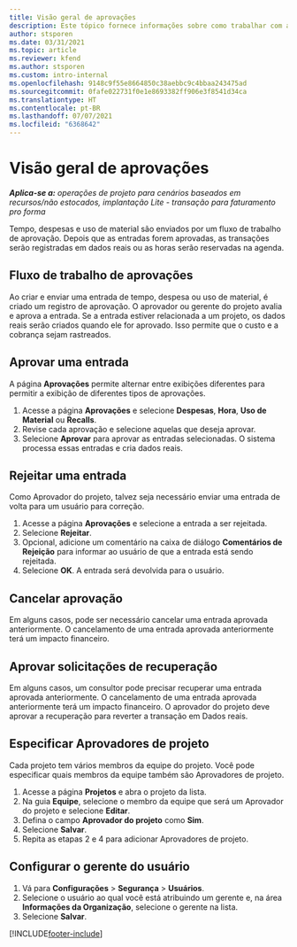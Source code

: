 ```yaml
---
title: Visão geral de aprovações
description: Este tópico fornece informações sobre como trabalhar com aprovações em Project Operations.
author: stsporen
ms.date: 03/31/2021
ms.topic: article
ms.reviewer: kfend
ms.author: stsporen
ms.custom: intro-internal
ms.openlocfilehash: 9148c9f55e8664850c38aebbc9c4bbaa243475ad
ms.sourcegitcommit: 0fafe022731f0e1e8693382ff906e3f8541d34ca
ms.translationtype: HT
ms.contentlocale: pt-BR
ms.lasthandoff: 07/07/2021
ms.locfileid: "6368642"
---
```

# <a name="approvals-overview"></a>Visão geral de aprovações

_**Aplica-se a:** operações de projeto para cenários baseados em recursos/não estocados, implantação Lite - transação para faturamento pro forma_

Tempo, despesas e uso de material são enviados por um fluxo de trabalho de aprovação. Depois que as entradas forem aprovadas, as transações serão registradas em dados reais ou as horas serão reservadas na agenda.

## <a name="approvals-workflow"></a>Fluxo de trabalho de aprovações
Ao criar e enviar uma entrada de tempo, despesa ou uso de material, é criado um registro de aprovação. O aprovador ou gerente do projeto avalia e aprova a entrada. Se a entrada estiver relacionada a um projeto, os dados reais serão criados quando ele for aprovado. Isso permite que o custo e a cobrança sejam rastreados.

## <a name="approve-an-entry"></a>Aprovar uma entrada
A página **Aprovações** permite alternar entre exibições diferentes para permitir a exibição de diferentes tipos de aprovações.
  
1. Acesse a página **Aprovações** e selecione **Despesas**, **Hora**, **Uso de Material** ou **Recalls**.
2. Revise cada aprovação e selecione aquelas que deseja aprovar.
3. Selecione **Aprovar** para aprovar as entradas selecionadas.
O sistema processa essas entradas e cria dados reais.

## <a name="reject-an-entry"></a>Rejeitar uma entrada
Como Aprovador do projeto, talvez seja necessário enviar uma entrada de volta para um usuário para correção.
  
1. Acesse a página **Aprovações** e selecione a entrada a ser rejeitada. 
2. Selecione **Rejeitar**.
3. Opcional, adicione um comentário na caixa de diálogo **Comentários de Rejeição** para informar ao usuário de que a entrada está sendo rejeitada.
4. Selecione **OK**. A entrada será devolvida para o usuário.
  
## <a name="cancel-approval"></a>Cancelar aprovação
Em alguns casos, pode ser necessário cancelar uma entrada aprovada anteriormente. O cancelamento de uma entrada aprovada anteriormente terá um impacto financeiro. 

## <a name="approving-recall-requests"></a>Aprovar solicitações de recuperação
Em alguns casos, um consultor pode precisar recuperar uma entrada aprovada anteriormente. O cancelamento de uma entrada aprovada anteriormente terá um impacto financeiro. O aprovador do projeto deve aprovar a recuperação para reverter a transação em Dados reais.

## <a name="specify-project-approvers"></a>Especificar Aprovadores de projeto
Cada projeto tem vários membros da equipe do projeto. Você pode especificar quais membros da equipe também são Aprovadores de projeto.

1. Acesse a página **Projetos** e abra o projeto da lista.
2. Na guia **Equipe**, selecione o membro da equipe que será um Aprovador do projeto e selecione **Editar**.
3. Defina o campo **Aprovador do projeto** como **Sim**.
4. Selecione **Salvar**.
5. Repita as etapas 2 e 4 para adicionar Aprovadores de projeto.

## <a name="configure-the-users-manager"></a>Configurar o gerente do usuário

1. Vá para **Configurações** > **Segurança** > **Usuários**.
2. Selecione o usuário ao qual você está atribuindo um gerente e, na área **Informações da Organização**, selecione o gerente na lista. 
3. Selecione **Salvar**.




[!INCLUDE[footer-include](../includes/footer-banner.md)]
